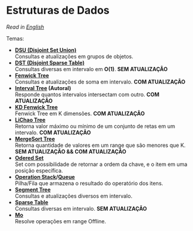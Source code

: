 # Estruturas de Dados

*Read in [English](README.en.md)*

Temas:
* **[DSU (Disjoint Set Union)](DSU/)**  
Consultas e atualizações em grupos de objetos.
* **[DST (Disjoint Sparse Table)](Disjoint%20Sparse%20Table)**  
Consultas diversas em intervalo em **O(1)**. **SEM ATUALIZAÇÂO**
* **[Fenwick Tree](Fenwick%20Tree)**  
Consultas e atualizações de soma em intervalo. **COM ATUALIZAÇÂO**
* **[Interval Tree](Interval%20Tree) (Autoral)**  
Responde quantos intervalos intersectam com outro. **COM ATUALIZAÇÂO**
* **[KD Fenwick Tree](KD%20Fenwick%20Tree)**  
Fenwick Tree em K dimensões. **COM ATUALIZAÇÂO**
* **[LiChao Tree](LiChao%20Tree)**  
Retorna valor máximo ou mínimo de um conjunto de retas em um intervalo. **COM ATUALIZAÇÂO**
* **[MergeSort Tree](MergeSort%20Tree)**  
Retorna quantidade de valores em um range que são menores que K. **SEM ATUALIZAÇÃO && COM ATUALIZAÇÂO**
* **[Odered Set](Ordered%20Set)**  
Set com possibilidade de retornar a ordem da chave, e o item em uma posição específica.
* **[Operation Stack](Operation%20Stack)/[Queue](Operation%20Queue)**  
Pilha/Fila que armazena o resultado do operatório dos itens.
* **[Segment Tree](Segment%20Tree)**  
Consultas e atualizações diversos em intervalo.
* **[Sparse Table](Sparse%20Table/)**  
Consultas diversas em intervalo. **SEM ATUALIZAÇÂO**
* **[Mo](Mo/)**  
Resolve operações em range Offline.
